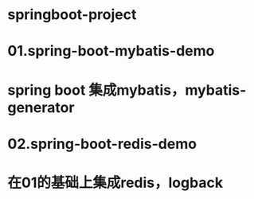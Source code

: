 # springboot-project


# 01.spring-boot-mybatis-demo
# spring boot 集成mybatis，mybatis-generator


# 02.spring-boot-redis-demo
# 在01的基础上集成redis，logback


